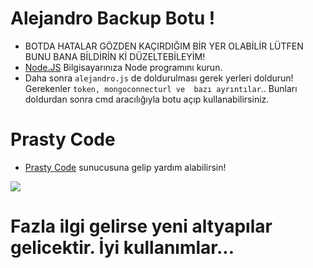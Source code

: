 # Alejandro Backup Botu !

* BOTDA HATALAR GÖZDEN KAÇIRDIĞIM BİR YER OLABİLİR LÜTFEN BUNU BANA BİLDİRİN Kİ DÜZELTEBİLEYİM!
* [Node.JS](https://nodejs.org/en/) Bilgisayarınıza Node programını kurun.
* Daha sonra `alejandro.js` de doldurulması gerek yerleri doldurun! Gerekenler `token, mongoconnecturl ve  bazı ayrıntılar`..
Bunları doldurdan sonra cmd aracılığıyla botu açıp kullanabilirsiniz.

# Prasty Code 

* [Prasty Code](https://discord.gg/tXbR8MSWu7) sunucusuna gelip yardım alabilirsin!

<img src="https://cdn.discordapp.com/attachments/814979135318261820/816601298875056150/standard_2.gif">

# Fazla ilgi gelirse yeni altyapılar gelicektir. İyi kullanımlar...

